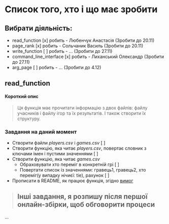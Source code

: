 # Список того, хто і що має зробити
## Вибрати діяльність:
  + read_function [x] робить - Любенчук Анастасія (Зробити до 20.11)
  + page_rank [x] робить - Сольчаник Василь (Зробити до 20.11)
  + write_function [ ] робить - ... (Зробити до 27.11)
  + command_line_interface [x] робить - Лиханський Олександр (Зробити до 27.11)
  + arg_page [ ] робить - ... (Зробити до 4.12)

## read_function
#### Короткий опис
> Ця функція має прочитати інформацію з двох файлів: файлу учасників і файлу ігор та їх результатів.
> І також створити їх структуру.
### Завдання на даний момент
  - Створити файли *players.csv* і *games.csv* [ ]
  - Створити функцію, яка читає *players.csv*, повертає словник з ключами імен і пустими значеннями [ ]
  - Створити функцію, яка читає *games.csv*
    - Обраховувати хто переміг в конкретній грі [ ]
    - Повертати список із значеннями: гравець1, гравець2, хто переміг(у випадку нічиєї: tie), рахунок [ ]
  - Прописати в README, як працює функція, згідно [вимог](https://learn.ucu.edu.ua/pluginfile.php/37416/mod_assign/introattachment/0/Discrete_Math_Projects_List.pdf?forcedownload=1) 
> ## Інші завдання, я розпишу після першої онлайн-збірки, щоб обговорити процеси
...
